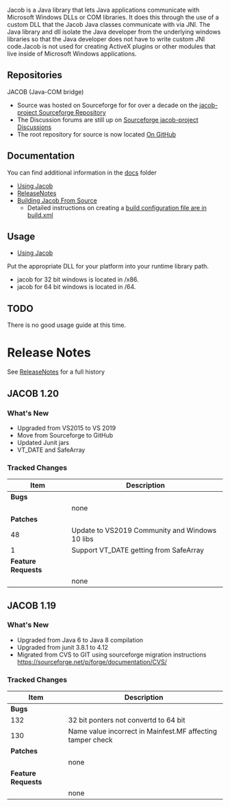 Jacob is a Java library that lets Java applications communicate with Microsoft Windows DLLs or COM libraries. It does this through the use of a custom DLL that the Jacob Java classes communicate with via JNI. The Java library and dll isolate the Java developer from the underlying windows libraries so that the Java developer does not have to write custom JNI code.Jacob is not used for creating ActiveX plugins or other modules that live inside of Microsoft Windows applications.

## Repositories
JACOB (Java-COM bridge) 
* Source was hosted on Sourceforge for for over a decade on the [jacob-project Sourceforge Repository](http://sourceforge.net/project/jacob-project)
* The Discussion forums are still up on [Sourceforge jacob-project Discussions](https://sourceforge.net/p/jacob-project/discussion)
* The root repository for source is now located [On GitHub](https://github.com/freemansoft/jacob-project)


## Documentation ##
You can find additional information in the [docs](docs) folder
* [Using Jacob](docs/UsingJacob.md)
* [ReleaseNotes](docs/ReleaseNotes.md)
* [Building Jacob From Source](docs/BuildingJacobFromSource.md)
  * Detailed instructions on creating a [build configuration file are in build.xml](build.xml)

## Usage ## 
* [Using Jacob](docs/UsingJacob.md)

Put the appropriate DLL for your platform into your runtime library path.
* jacob for 32 bit windows is located in /x86.
* jacob for 64 bit windows is located in /64.

## TODO ##
There is no good usage guide at this time.

# Release Notes 
See [ReleaseNotes](docs/ReleaseNotes.md) for a full history

## JACOB 1.20
### What's New
*   Upgraded from VS2015 to VS 2019
*   Move from Sourceforge to GitHub
*   Updated Junit jars
*   VT_DATE and SafeArray
### Tracked Changes
| Item | Description |
|-|-|
| **Bugs**              | |
|                   | none |
| **Patches**           | |
| 48                | Update to VS2019 Community and Windows 10 libs |
| 1                 | Support VT_DATE getting from SafeArray |
| **Feature Requests**  | |
|                   | none |

## JACOB 1.19
### What's New
* Upgraded from Java 6 to Java 8 compilation
* Upgraded from junit 3.8.1 to 4.12
* Migrated from CVS to GIT using sourceforge migration instructions https://sourceforge.net/p/forge/documentation/CVS/
### Tracked Changes
| Item | Description |
|-|-|
| **Bugs**              | |
| 132	           | 32 bit ponters not convertd to 64 bit |
| 130              | Name value incorrect in Mainfest.MF affecting tamper check|
| **Patches**           | |
|                   | none |
| **Feature Requests**  | |
|                   | none |

